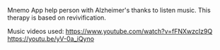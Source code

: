 Mnemo App help person with Alzheimer's thanks to listen music.
This therapy is based on revivification.

Music videos used:
https://www.youtube.com/watch?v=fFNXwzcIz9Q
https://youtu.be/yV-0a_iQyno